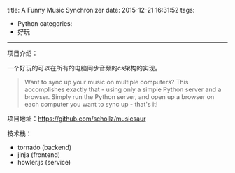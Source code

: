 title: A Funny Music Synchronizer
date: 2015-12-21 16:31:52
tags:
- Python
categories:
- 好玩
---

项目介绍：

一个好玩的可以在所有的电脑同步音频的cs架构的实现。

> Want to sync up your music on multiple computers? This accomplishes exactly that - using only a simple Python server and a browser. Simply run the Python server, and open up a browser on each computer you want to sync up - that's it!

项目地址：<https://github.com/schollz/musicsaur>

技术栈：

- tornado (backend)
- jinja (frontend)
- howler.js (service)

